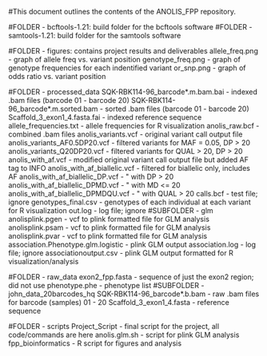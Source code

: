 #This document outlines the contents of the ANOLIS_FPP repository.

#FOLDER - bcftools-1.21: build folder for the bcftools software 
#FOLDER - samtools-1.21: build folder for the samtools software

#FOLDER - figures: contains project results and deliverables
allele_freq.png - graph of allele freq vs. variant position 
genotype_freq.png - graph of genotype frequencies for each indentified variant
or_snp.png - graph of odds ratio vs. variant position

#FOLDER - processed_data
SQK-RBK114-96_barcode*.m.bam.bai - indexed .bam files (barcode 01 - barcode 20)
SQK-RBK114-96_barcode*.m.sorted.bam - sorted .bam files (barcode 01 - barcode 20)
Scaffold_3_exon1_4.fasta.fai - indexed reference sequence
allele_frequencies.txt - allele frequencies for R visualization 
anolis_raw.bcf - combined .bam files
anolis_variants.vcf - original variant call output file
anolis_variants_AF0.5DP20.vcf - filtered variants for MAF = 0.05, DP > 20
anolis_variants_Q20DP20.vcf - filtered variants for QUAL > 20, DP > 20
anolis_with_af.vcf - modified original variant call output file but added AF tag to INFO
anolis_with_af_biallelic.vcf - filtered for biallelic only, includes AF 
anolis_with_af_biallelic_DP.vcf - " with DP > 20
anolis_with_af_biallelic_DPMD.vcf - " with MD <= 20
anolis_with_af_biallelic_DPMDQU.vcf - " with QUAL > 20
calls.bcf - test file; ignore
genotypes_final.csv - genotypes of each individual at each variant for R visualization
out.log - log file; ignore
  #SUBFOLDER - glm 
  anolisplink.pgen - vcf to plink formatted file for GLM analysis
  anolisplink.psam - vcf to plink formatted file for GLM analysis
  anolisplink.pvar - vcf to plink formatted file for GLM analysis
  association.Phenotype.glm.logistic - plink GLM output
  association.log - log file; ignore
  associationoutput.csv - plink GLM output formatted for R visualization/analysis

#FOLDER - raw_data
exon2_fpp.fasta - sequence of just the exon2 region; did not use
phenotype.phe - phenotype list 
  #SUBFOLDER - john_data_20barcodes_hq
  SQK-RBK114-96_barcode*.b.bam - raw .bam files for barcode (samples) 01 - 20
  Scaffold_3_exon1_4.fasta - reference sequence

#FOLDER - scripts
Project_Script - final script for the project, all code/commands are here
anolis.glm.sh - script for plink GLM analysis
fpp_bioinformatics - R script for figures and analysis
  

  
